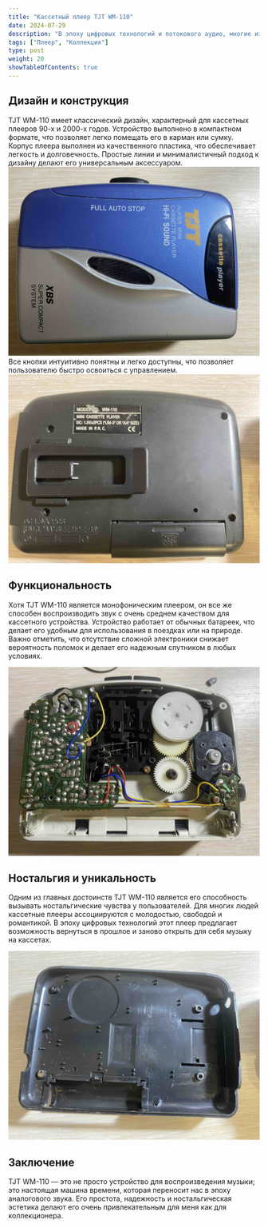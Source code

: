 ```yaml
---
title: "Кассетный плеер TJT WM-110"
date: 2024-07-29
description: "В эпоху цифровых технологий и потокового аудио, многие из нас могут забыть о charm и ностальгии, связанных с аналоговыми носителями. Одним из таких устройств, которое может вернуть нас в те времена, является монофонический карманный аудиокассетный плеер TJT WM-110. Этот компактный плеер сочетает в себе простоту, функциональность и уникальный стиль, что делает его привлекательным как для коллекционеров, так и для любителей ретро."
tags: ["Плеер", "Коллекция"]
type: post
weight: 20
showTableOfContents: true
---
```

## Дизайн и конструкция

TJT WM-110 имеет классический дизайн, характерный для кассетных плееров 90-х и 2000-х годов. Устройство выполнено в компактном формате, что позволяет легко помещать его в карман или сумку. Корпус плеера выполнен из качественного пластика, что обеспечивает легкость и долговечность. Простые линии и минималистичный подход к дизайну делают его универсальным аксессуаром.
![Кассетный плеер TJT WM-110, вид спереди](1.jpg)
Все кнопки интуитивно понятны и легко доступны, что позволяет пользователю быстро освоиться с управлением.
![Кассетный плеер TJT WM-110, вид сзади](2.jpg)

## Функциональность

Хотя TJT WM-110 является монофоническим плеером, он все же способен воспроизводить звук с очень среднем качеством для кассетного устройства. 
Устройство работает от обычных батареек, что делает его удобным для использования в поездках или на природе. Важно отметить, что отсутствие сложной электроники снижает вероятность поломок и делает его надежным спутником в любых условиях.

![Кассетный плеер TJT WM-110, вид изнутри](3.jpg)

## Ностальгия и уникальность

Одним из главных достоинств TJT WM-110 является его способность вызывать ностальгические чувства у пользователей. Для многих людей кассетные плееры ассоциируются с молодостью, свободой и романтикой. В эпоху цифровых технологий этот плеер предлагает возможность вернуться в прошлое и заново открыть для себя музыку на кассетах.

![Кассетный плеер TJT WM-110, вид задняя крышка](4.jpg)

## Заключение

TJT WM-110 — это не просто устройство для воспроизведения музыки; это настоящая машина времени, которая переносит нас в эпоху аналогового звука. Его простота, надежность и ностальгическая эстетика делают его очень привлекательным для меня как для коллекционера.